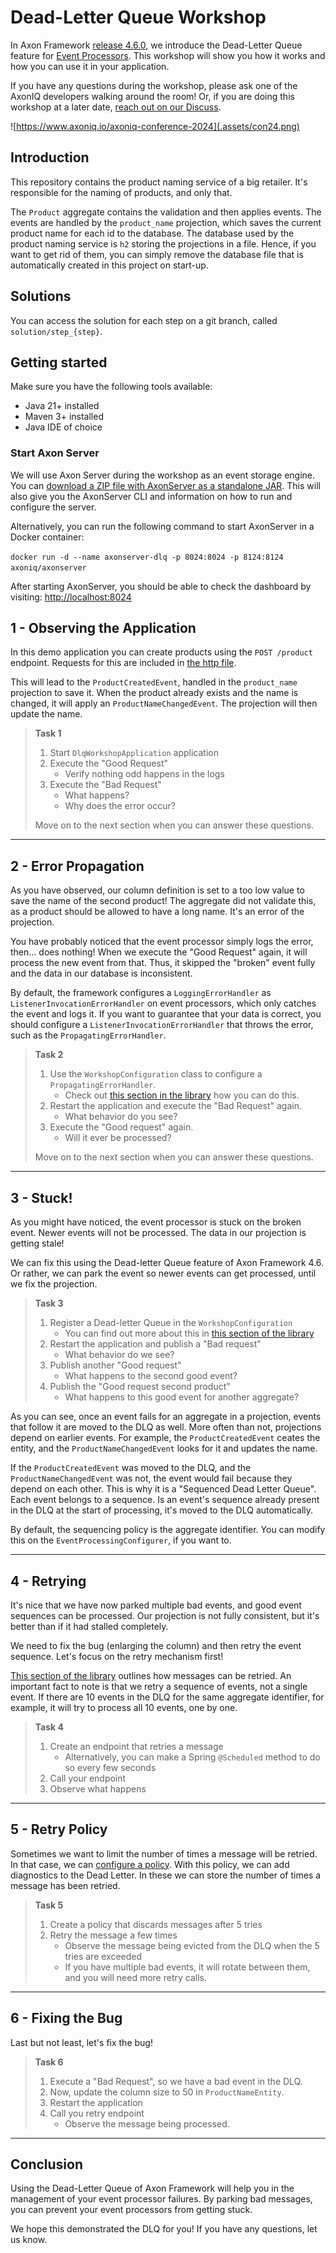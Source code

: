 # Dead-Letter Queue Workshop

In Axon Framework [release 4.6.0](https://github.com/AxonFramework/AxonFramework/releases/tag/axon-4.6.0), we introduce the Dead-Letter Queue feature for [Event Processors](https://library.axoniq.io/axon_framework_ref/events/event-processors/README.html). 
This workshop will show you how it works and how you can use it in your application.

If you have any questions during the workshop, please ask one of the AxonIQ developers walking around the room! 
Or, if you are doing this workshop at a later date, [reach out on our Discuss](https://discuss.axoniq.io/).

![https://www.axoniq.io/axoniq-conference-2024](.assets/con24.png)

## Introduction

This repository contains the product naming service of a big retailer. 
It's responsible for the naming of products, and only that. 

The `Product` aggregate contains the validation and then applies events. 
The events are handled by the `product_name` projection, which saves the current product name for each id to the database.
The database used by the product naming service is `h2` storing the projections in a file.
Hence, if you want to get rid of them, you can simply remove the database file that is automatically created in this project on start-up.

## Solutions

You can access the solution for each step on a git branch, called `solution/step_{step}`.

## Getting started

Make sure you have the following tools available:
- Java 21+ installed
- Maven 3+ installed
- Java IDE of choice

### Start Axon Server

We will use Axon Server during the workshop as an event storage engine.
You can [download a ZIP file with AxonServer as a standalone JAR](https://download.axoniq.io/axonserver/AxonServer.zip). 
This will also give you the AxonServer CLI and information on how to run and configure the server.

Alternatively, you can run the following command to start AxonServer in a Docker container:

```docker run -d --name axonserver-dlq -p 8024:8024 -p 8124:8124 axoniq/axonserver```

After starting AxonServer, you should be able to check the dashboard by visiting: [http://localhost:8024](http://localhost:8024)

## 1 - Observing the Application

In this demo application you can create products using the `POST /product` endpoint. 
Requests for this are included in [the http file](./requests.http).

This will lead to the `ProductCreatedEvent`, handled in the `product_name` projection to save it. 
When the product already exists and the name is changed, it will apply an `ProductNameChangedEvent`.
The projection will then update the name. 

> **Task 1**
> 
> 1. Start `DlqWorkshopApplication` application
> 2. Execute the "Good Request"
>    - Verify nothing odd happens in the logs
> 3. Execute the "Bad Request"
>    - What happens? 
>    - Why does the error occur?
>
> Move on to the next section when you can answer these questions.

---

## 2 - Error Propagation

As you have observed, our column definition is set to a too low value to save the name of the second product!
The aggregate did not validate this, as a product should be allowed to have a long name. 
It's an error of the projection.

You have probably noticed that the event processor simply logs the error, then... does nothing!
When we execute the "Good Request" again, it will process the new event from that.
Thus, it skipped the "broken" event fully and the data in our database is inconsistent.

By default, the framework configures a `LoggingErrorHandler` as `ListenerInvocationErrorHandler` on event processors, 
which only catches the event and logs it. 
If you want to guarantee that your data is correct, 
you should configure a `ListenerInvocationErrorHandler` that throws the error, such as the `PropagatingErrorHandler`.

> **Task 2**
> 
> 1. Use the `WorkshopConfiguration` class to configure a `PropagatingErrorHandler`. 
>    - Check out [this section in the library](https://library.axoniq.io/axon_framework_ref/events/event-processors/README.html#_processing_group_listener_invocation_error_handler)
> how you can do this.
> 2. Restart the application and execute the "Bad Request" again. 
>    - What behavior do you see?
> 3. Execute the "Good request" again.
>    - Will it ever be processed?
>
> Move on to the next section when you can answer these questions.

---
## 3 - Stuck!

As you might have noticed, the event processor is stuck on the broken event. 
Newer events will not be processed.
The data in our projection is getting stale!

We can fix this using the Dead-letter Queue feature of Axon Framework 4.6. 
Or rather, we can park the event so newer events can get processed, until we fix the projection.

> **Task 3**
> 
> 1. Register a Dead-letter Queue in the `WorkshopConfiguration`
>    - You can find out more about this in [this section of the library](https://library.axoniq.io/axon_framework_ref/events/event-processors/README.html#dead-letter-queue)
> 2. Restart the application and publish a "Bad request"
>    - What behavior do we see?
> 3. Publish another "Good request"
>    - What happens to the second good event?
> 4. Publish the "Good request second product"
>    - What happens to this good event for another aggregate?

As you can see, once an event fails for an aggregate in a projection, events that follow it are moved to the DLQ
as well. More often than not, projections depend on earlier events. For example, the `ProductCreatedEvent` ceates the 
entity, and the `ProductNameChangedEvent` looks for it and updates the name.

If the `ProductCreatedEvent` was moved to the DLQ, and the `ProductNameChangedEvent` was not, the event would fail
because they depend on each other. This is why it is a "Sequenced Dead Letter Queue". Each event belongs to a sequence.
Is an event's sequence already present in the DLQ at the start of processing, it's moved to the DLQ automatically.

By default, the sequencing policy is the aggregate identifier. You can modify this on the `EventProcessingConfigurer`,
if you want to. 

---

## 4 - Retrying

It's nice that we have now parked multiple bad events, and good event sequences can be processed. 
Our projection is not fully consistent, but it's better than if it had stalled completely.

We need to fix the bug (enlarging the column) and then retry the event sequence. 
Let's focus on the retry mechanism first!

[This section of the library](https://library.axoniq.io/axon_framework_ref/events/event-processors/README.html#_processing_dead_letter_sequences)
outlines how messages can be retried. 
An important fact to note is that we retry a sequence of events, not a single event. 
If there are 10 events in the DLQ for the same aggregate identifier, 
for example, it will try to process all 10 events, one by one.

> **Task 4**
> 
> 1. Create an endpoint that retries a message
>    - Alternatively, you can make a Spring `@Scheduled` method to do so every few seconds
> 2. Call your endpoint
> 3. Observe what happens
---

## 5 - Retry Policy

Sometimes we want to limit the number of times a message will be retried. 
In that case, 
we can [configure a policy](https://library.axoniq.io/axon_framework_ref/events/event-processors/README.html#_dead_letter_enqueue_policy). 
With this policy, we can add diagnostics to the Dead Letter. 
In these we can store the number of times a message has been retried. 

> **Task 5**
>
> 1. Create a policy that discards messages after 5 tries
> 2. Retry the message a few times
>    - Observe the message being evicted from the DLQ when the 5 tries are exceeded
>    - If you have multiple bad events, it will rotate between them, and you will need more retry calls. 
---

## 6 - Fixing the Bug

Last but not least, let's fix the bug!

> **Task 6**
>
> 1. Execute a "Bad Request", so we have a bad event in the DLQ.
> 2. Now, update the column size to 50 in `ProductNameEntity`. 
> 3. Restart the application
> 4. Call you retry endpoint
>    - Observe the message being processed.

---

## Conclusion

Using the Dead-Letter Queue of Axon Framework will help you in the management of your event processor failures.
By parking bad messages, you can prevent your event processors from getting stuck. 

We hope this demonstrated the DLQ for you! If you have any questions, let us know.